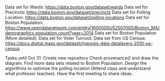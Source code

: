 Data set for Wards: https://data.boston.gov/dataset/wards
Data set for Precincts: https://data.boston.gov/dataset/precincts
Data set for Polling Location: https://data.boston.gov/dataset/polling-locations
Data set for Boston Population: https://www.opendatanetwork.com/entity/1600000US2507000/Boston_MA/demographics.population.count?year=2014
Data set for Boston Population (More detailed):
Data set for Voter Turnout:
Data set from US Census: https://docs.digital.mass.gov/dataset/massgis-data-datalayers-2010-us-census


Tasks until Oct 31:
Create new repository
Check provenance() and draw the diagram.
Find more data sets related to Boston Population.
Design the algorithms to optimize the polling location (Attend class and understand what professor teaches).
Have the first meeting to share ideas.
